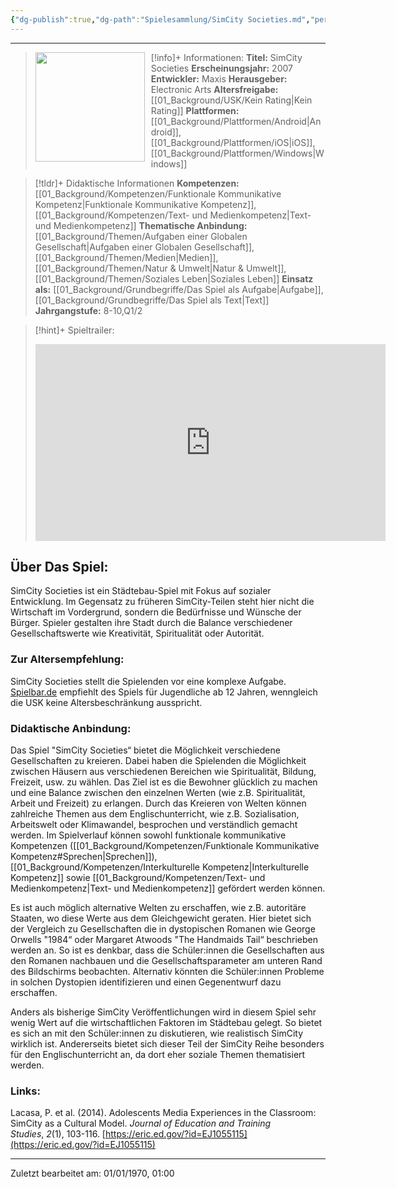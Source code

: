 ```yaml
---
{"dg-publish":true,"dg-path":"Spielesammlung/SimCity Societies.md","permalink":"/spielesammlung/sim-city-societies/","noteIcon":"1"}
---
```


---
>[!info]+ Informationen:
><img src="https://assetsio.gnwcdn.com/co1ufe.jpg?width=1200&height=1200&fit=bounds&quality=70&format=jpg&auto=webp" style="float:left;height:175px;padding-right:10px">**Titel:** SimCity Societies
>**Erscheinungsjahr:** 2007
>**Entwickler:** Maxis
>**Herausgeber:** Electronic Arts
>**Altersfreigabe:** [[01_Background/USK/Kein Rating\|Kein Rating]]
>**Plattformen:** [[01_Background/Plattformen/Android\|Android]],[[01_Background/Plattformen/iOS\|iOS]],[[01_Background/Plattformen/Windows\|Windows]]

>[!tldr]+ Didaktische Informationen
>**Kompetenzen:** [[01_Background/Kompetenzen/Funktionale Kommunikative Kompetenz\|Funktionale Kommunikative Kompetenz]],[[01_Background/Kompetenzen/Text- und Medienkompetenz\|Text- und Medienkompetenz]]
>**Thematische Anbindung:** [[01_Background/Themen/Aufgaben einer Globalen Gesellschaft\|Aufgaben einer Globalen Gesellschaft]],[[01_Background/Themen/Medien\|Medien]],[[01_Background/Themen/Natur & Umwelt\|Natur & Umwelt]],[[01_Background/Themen/Soziales Leben\|Soziales Leben]]
>**Einsatz als:** [[01_Background/Grundbegriffe/Das Spiel als Aufgabe\|Aufgabe]],[[01_Background/Grundbegriffe/Das Spiel als Text\|Text]]
>**Jahrgangstufe:** 8-10,Q1/2

>[!hint]+ Spieltrailer:
><iframe width="560" height="315" src="https://www.youtube.com/embed/oPc04vppofo?si=-hymN7yqEgetc1iM" title="YouTube video player" frameborder="0" allow="accelerometer; autoplay; clipboard-write; encrypted-media; gyroscope; picture-in-picture; web-share" referrerpolicy="strict-origin-when-cross-origin" allowfullscreen></iframe>


## Über Das Spiel:
SimCity Societies ist ein Städtebau-Spiel mit Fokus auf sozialer Entwicklung. Im Gegensatz zu früheren SimCity-Teilen steht hier nicht die Wirtschaft im Vordergrund, sondern die Bedürfnisse und Wünsche der Bürger. Spieler gestalten ihre Stadt durch die Balance verschiedener Gesellschaftswerte wie Kreativität, Spiritualität oder Autorität.

### Zur Altersempfehlung:
SimCity Societies stellt die Spielenden vor eine komplexe Aufgabe. [Spielbar.de](https://www.spielbar.de/spiele/150703/a-normal-lost-phone) empfiehlt des Spiels für Jugendliche ab 12 Jahren, wenngleich die USK keine Altersbeschränkung ausspricht. 
### Didaktische Anbindung:
Das Spiel "SimCity Societies“ bietet die Möglichkeit verschiedene Gesellschaften zu kreieren. Dabei haben die Spielenden die Möglichkeit zwischen Häusern aus verschiedenen Bereichen wie Spiritualität, Bildung, Freizeit, usw. zu wählen.
Das Ziel ist es die Bewohner glücklich zu machen und eine Balance zwischen den einzelnen Werten (wie z.B. Spiritualität, Arbeit und Freizeit) zu erlangen. Durch das Kreieren von Welten können zahlreiche Themen aus dem Englischunterricht, wie z.B. Sozialisation, Arbeitswelt oder Klimawandel, besprochen und verständlich gemacht werden. Im Spielverlauf können sowohl funktionale kommunikative Kompetenzen ([[01_Background/Kompetenzen/Funktionale Kommunikative Kompetenz#Sprechen\|Sprechen]]), [[01_Background/Kompetenzen/Interkulturelle Kompetenz\|Interkulturelle Kompetenz]] sowie  [[01_Background/Kompetenzen/Text- und Medienkompetenz\|Text- und Medienkompetenz]] gefördert werden können.

Es ist auch möglich alternative Welten zu erschaffen, wie z.B. autoritäre Staaten, wo diese Werte aus dem Gleichgewicht geraten. Hier bietet sich der Vergleich zu Gesellschaften die in dystopischen Romanen wie George Orwells "1984“ oder Margaret Atwoods "The Handmaids Tail“ beschrieben werden an. So ist es denkbar, dass die Schüler:innen die Gesellschaften aus den Romanen nachbauen und die Gesellschaftsparameter am unteren Rand des Bildschirms beobachten. Alternativ könnten die Schüler:innen Probleme in solchen Dystopien identifizieren und einen Gegenentwurf dazu erschaffen.

Anders als bisherige SimCity Veröffentlichungen wird in diesem Spiel sehr wenig Wert auf die wirtschaftlichen Faktoren im Städtebau gelegt. So bietet es sich an mit den Schüler:innen zu diskutieren, wie realistisch SimCity wirklich ist. Andererseits bietet sich dieser Teil der SimCity Reihe besonders für den Englischunterricht an, da dort eher soziale Themen thematisiert werden.

### Links:
Lacasa, P. et al. (2014). Adolescents Media Experiences in the Classroom: SimCity as a Cultural Model. _Journal of Education and Training Studies_, _2_(1), 103-116. [https://eric.ed.gov/?id=EJ1055115](https://eric.ed.gov/?id=EJ1055115) 

---
Zuletzt bearbeitet am: 01/01/1970, 01:00